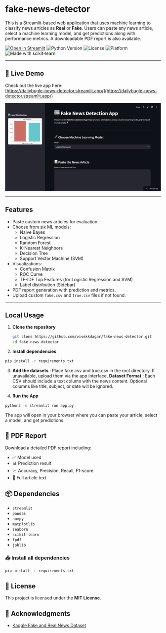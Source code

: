 # fake-news-detector
This is a Streamlit-based web application that uses machine learning to classify news articles as **Real** or **Fake**. Users can paste any news article, select a machine learning model, and get predictions along with performance metrics. A downloadable PDF report is also available.

[![Open in Streamlit](https://static.streamlit.io/badges/streamlit_badge_black_white.svg)](https://dailybugle-news-detector.streamlit.app/)
![Python Version](https://img.shields.io/badge/Python-3.8%2B-blue)
![License](https://img.shields.io/badge/License-MIT-green)
![Platform](https://img.shields.io/badge/Platform-Streamlit-lightgrey)
![Made with scikit-learn](https://img.shields.io/badge/Made%20with-scikit--learn-orange)

<hr/>

## 🚀 Live Demo

Check out the live app here:  
[https://dailybugle-news-detector.streamlit.app/](https://dailybugle-news-detector.streamlit.app/)

![Demo Screenshot](https://github.com/vivekkdagar/fake-news-detector/blob/main/Screenshot_23-5-2025_224244_dailybugle-news-detector.streamlit.app.jpeg)

---

## Features

- Paste custom news articles for evaluation.
- Choose from six ML models:
  - Naive Bayes
  - Logistic Regression
  - Random Forest
  - K-Nearest Neighbors
  - Decision Tree
  - Support Vector Machine (SVM)
- Visualizations:
  - Confusion Matrix
  - ROC Curve
  - TF-IDF Top Features (for Logistic Regression and SVM)
  - Label distribution (Sidebar)
- PDF report generation with prediction and metrics.
- Upload custom `fake.csv` and `true.csv` files if not found.

---

## Local Usage

1. **Clone the repository**

   ```bash
   git clone https://github.com/vivekkdagar/fake-news-detector.git
   cd fake-news-detector
   ```
2. **Install dependencies**

  ```bash
  pip install -r requirements.txt
  ```
3. **Add the datasets** : Place fake.csv and true.csv in the root directory. If unavailable, upload them via the app interface.
**Dataset Format** : Each CSV should include a text column with the news content. Optional columns like title, subject, or date will be ignored.

4. **Run the App**
```bash
python3 -m streamlit run app.py
```
The app will open in your browser where you can paste your article, select a model, and get predictions.

## 📄 PDF Report
Download a detailed PDF report including:

- ✅ Model used  
- 📊 Prediction result  
- 📈 Accuracy, Precision, Recall, F1-score  
- 📰 Full article text

## 📦 Dependencies

- `streamlit`  
- `pandas`  
- `numpy`  
- `matplotlib`  
- `seaborn`  
- `scikit-learn`  
- `fpdf`  
- `joblib`  

### 📥 Install all dependencies

```bash
pip install -r requirements.txt
```

## 📝 License

This project is licensed under the **MIT License**.

## 🙏 Acknowledgments

- [Kaggle Fake and Real News Dataset](https://www.kaggle.com/clmentbisaillon/fake-and-real-news-dataset)
